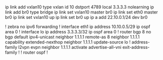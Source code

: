 ip link add vxlan10 type vxlan id 10 dstport 4789 local 3.3.3.3 nolearning
ip link add br0 type bridge
ip link set vxlan10 master br0
ip link set eth0 master br0
ip link set vxlan10 up
ip link set br0 up
ip a add 22.10.0.1/24 dev br0

!
zebra
    no ipv6 forwarding
!
interface eth1
    ip address 10.10.0.5/29
    ip ospf area 0
!
interface lo
    ip address 3.3.3.3/32
    ip ospf area 0
!
router bgp 8
    no bgp default ipv4-unicast
    neighbor 1.1.1.1 remote-as 8
    neighbor 1.1.1.1 capability extended-nexthop
    neighbor 1.1.1.1 update-source lo
    !
    address-family l2vpn evpn
        neighbor 1.1.1.1 activate
        advertise-all-vni
    exit-address-family
    !
!
router ospf
!